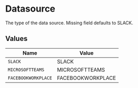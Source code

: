 # Datasource

The type of the data source. Missing field defaults to SLACK.


## Values

| Name                | Value               |
| ------------------- | ------------------- |
| `SLACK`             | SLACK               |
| `MICROSOFTTEAMS`    | MICROSOFTTEAMS      |
| `FACEBOOKWORKPLACE` | FACEBOOKWORKPLACE   |